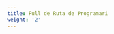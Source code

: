 ```yaml
---
title: Full de Ruta de Programari
weight: '2'
---
```

<div id="roadmap"></div>
<script src="/js/roadmap.js"></script>


